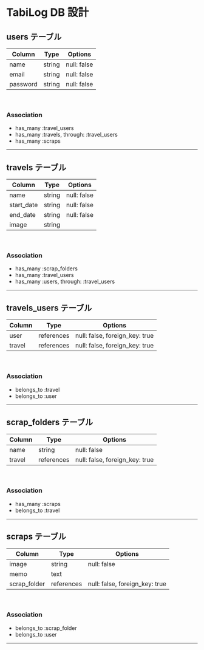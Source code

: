 # TabiLog DB 設計

## users テーブル

| Column   | Type   | Options     |
| -------- | ------ | ----------- |
| name     | string | null: false |
| email    | string | null: false |
| password | string | null: false |
<br>

### Association

- has_many :travel_users
- has_many :travels, through: :travel_users
- has_many :scraps

---

## travels テーブル

| Column     | Type   | Options     |
| ---------- | ------ | ----------- |
| name       | string | null: false |
| start_date | string | null: false |
| end_date   | string | null: false |
| image      | string |             |
<br>

### Association

- has_many :scrap_folders
- has_many :travel_users
- has_many :users, through: :travel_users

---

## travels_users テーブル

| Column | Type       | Options                        |
| ------ | ---------- | ------------------------------ |
| user   | references | null: false, foreign_key: true |
| travel | references | null: false, foreign_key: true |
<br>

### Association

- belongs_to :travel
- belongs_to :user

---

## scrap_folders テーブル

| Column | Type       | Options                        |
| ------ | ---------- | ------------------------------ |
| name   | string     | null: false                    |
| travel | references | null: false, foreign_key: true |
<br>

### Association

- has_many :scraps
- belongs_to :travel

---

## scraps テーブル

| Column       | Type       | Options                        |
| ------------ | ---------- | ------------------------------ |
| image        | string     | null: false                    |
| memo         | text       |                                |
| scrap_folder | references | null: false, foreign_key: true |
<br>

### Association

- belongs_to :scrap_folder
- belongs_to :user

---
